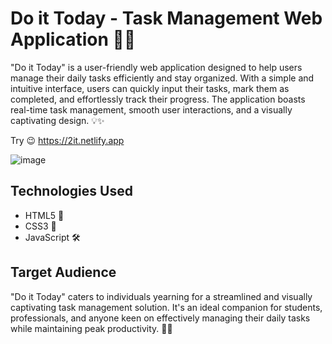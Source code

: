 # Do it Today - Task Management Web Application 🚀📝

"Do it Today" is a user-friendly web application designed to help users manage their daily tasks efficiently and stay organized. With a simple and intuitive interface, users can quickly input their tasks, mark them as completed, and effortlessly track their progress. The application boasts real-time task management, smooth user interactions, and a visually captivating design. 💡✨

Try 😉 https://2it.netlify.app

![image](https://github.com/Abinesh-M/do-it-today/assets/76783334/1d48c0fb-ec84-4e1d-9a2d-f17c9a576a5a)


## Technologies Used

- HTML5 🧱
- CSS3 🎨
- JavaScript 🛠️

## Target Audience

"Do it Today" caters to individuals yearning for a streamlined and visually captivating task management solution. It's an ideal companion for students, professionals, and anyone keen on effectively managing their daily tasks while maintaining peak productivity. 🎯📅
